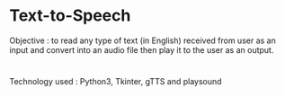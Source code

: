 # Text-to-Speech
Objective : to read any type of text (in English) received from user as an input and convert into an audio file then play it to the user as an output.
#
Technology used : Python3, Tkinter, gTTS and playsound
